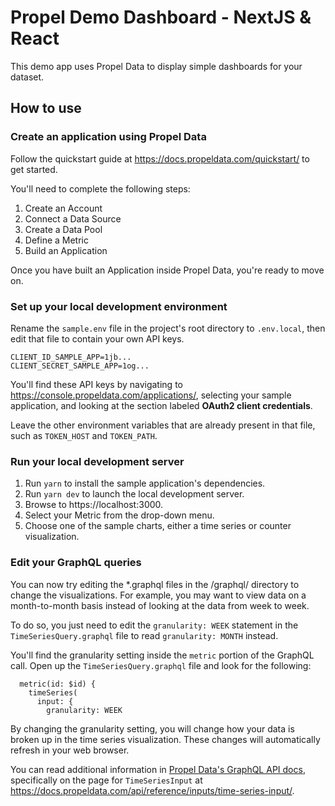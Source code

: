 # Propel Demo Dashboard - NextJS & React

This demo app uses Propel Data to display simple dashboards for your dataset.

## How to use

### Create an application using Propel Data

Follow the quickstart guide at https://docs.propeldata.com/quickstart/ to get started.

You'll need to complete the following steps:

1. Create an Account
2. Connect a Data Source
3. Create a Data Pool
4. Define a Metric
5. Build an Application

Once you have built an Application inside Propel Data, you're ready to move on.

### Set up your local development environment

Rename the `sample.env` file in the project's root directory to `.env.local`, then edit that file to contain your own API keys.

```.env
CLIENT_ID_SAMPLE_APP=1jb...
CLIENT_SECRET_SAMPLE_APP=1og...
```

You'll find these API keys by navigating to https://console.propeldata.com/applications/, selecting your sample application, and looking at the section labeled **OAuth2 client credentials**.

Leave the other environment variables that are already present in that file, such as `TOKEN_HOST` and `TOKEN_PATH`.

### Run your local development server

1. Run `yarn` to install the sample application's dependencies.
2. Run `yarn dev` to launch the local development server.
3. Browse to https://localhost:3000.
4. Select your Metric from the drop-down menu.
5. Choose one of the sample charts, either a time series or counter visualization.

### Edit your GraphQL queries

You can now try editing the \*.graphql files in the /graphql/ directory to change the visualizations. For example, you may want to view data on a month-to-month basis instead of looking at the data from week to week.

To do so, you just need to edit the `granularity: WEEK` statement in the `TimeSeriesQuery.graphql` file to read `granularity: MONTH` instead.

You'll find the granularity setting inside the `metric` portion of the GraphQL call. Open up the `TimeSeriesQuery.graphql` file and look for the following:

```gql
  metric(id: $id) {
    timeSeries(
      input: {
        granularity: WEEK
```

By changing the granularity setting, you will change how your data is broken up in the time series visualization. These changes will automatically refresh in your web browser.

You can read additional information in [Propel Data's GraphQL API docs](https://docs.propeldata.com/api/overview/), specifically on the page for `TimeSeriesInput` at https://docs.propeldata.com/api/reference/inputs/time-series-input/.
